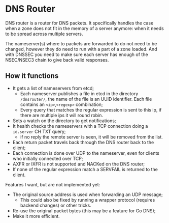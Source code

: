 # DNS Router

DNS router is a router for DNS packets. It specifically handles the case when a zone
does not fit in the memory of a server anymore: when it needs to be spread across 
multiple servers.

The nameserver(s) where to packets are forwarded to do not need to be changed, however
they do need to run with a part of a zone loaded. And with DNSSEC you need to make
sure each server has enough of the NSEC/NSEC3 chain to give back valid responses.

## How it functions

* It gets a list of nameservers from etcd;
    * Each nameserver publishes a file in etcd in the directory `/dnsrouter/`,
        the name of the file is an UUID identifier. Each file contains an
       `<ip>`,`<regexp>` combination;
    * Every query that matches the regular expression is sent to this ip, if there
        are multiple ips it will round robin.
* Sets a watch on the directory to get notifications;
* It health checks the nameservers with a TCP connection doing a `id.server` CH TXT query;
    * if no reply the remote server is seen, it will be removed from the list.
* Each return packet travels back through the DNS router back to the client;
* Each connection is done over UDP to the nameserver, even for clients who initially
    connected over TCP;
* AXFR or IXFR is not supported and NACKed on the DNS router;
* If none of the regular expression match a SERVFAIL is returned to the client.

Features I want, but are not implemented yet:

* The original source address is used when forwarding an UDP message;
    * This could also be fixed by running a wrapper protocol (requires backend changes) or
        other tricks.
* Re-use the original packet bytes (this may be a feature for Go DNS);
* Make it more efficient.
